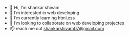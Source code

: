 - 👋 Hi, I’m shankar shivam
- 👀 I’m interested in web developing
- 🌱 I’m currently learning html,css
- 💞️ I’m looking to collaborate on  web developing projectes
- 📫 reach me out shankarshivam07@gmail.com

<!---
Tylerdurden0000/Tylerdurden0000 is a ✨ special ✨ repository because its `README.md` (this file) appears on your GitHub profile.
You can click the Preview link to take a look at your changes.
--->
